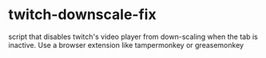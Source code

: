 # twitch-downscale-fix
script that disables twitch's video player from down-scaling when the tab is inactive. Use a browser extension like tampermonkey or greasemonkey
